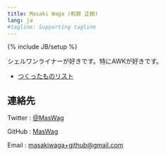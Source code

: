 ```yaml
---
title: Masaki Waga (和賀 正樹)
lang: ja
#tagline: Supporting tagline
---
```

{% include JB/setup %}

シェルワンライナーが好きです。特にAWKが好きです。

* [つくったものリスト](/ja/products.html)

連絡先
--------

Twitter
: [@MasWag](https://twitter.com/MasWag)

GitHub
: [MasWag](https://github.com/MasWag)

Email
: [masakiwaga+github@gmail.com](mailto:masakiwaga+github@gmail.com)
